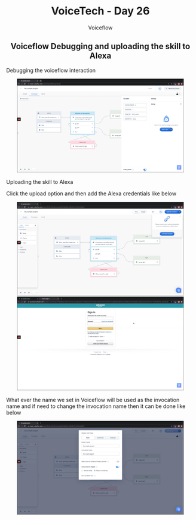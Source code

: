 <div align="center">
  <h1>VoiceTech - Day 26</h1>
  <p>Voiceflow</p>
</div>

<h2 align="center">Voiceflow Debugging and uploading the skill to Alexa</h2>

Debugging the voiceflow interaction

<div align="center">
  <img src="../../assets/day26/Debugmode.png" alt="voicetech" height="250">
</div>

Uploading the skill to Alexa

Click the upload option and then add the Alexa credentials like below

<div align="center">
  <img src="../../assets/day26/uploadtoalexa.png" alt="voicetech" height="250">
</div>

<div align="center">
  <img src="../../assets/day26/connecting-alexa.png" alt="voicetech" height="250">
</div>


What ever the name we set in Voiceflow will be used as the invocation name and if need to change the invocation name then it can be done like below

<div align="center">
  <img src="../../assets/day26/changeinvocationname.png" alt="voicetech" height="250">
</div>